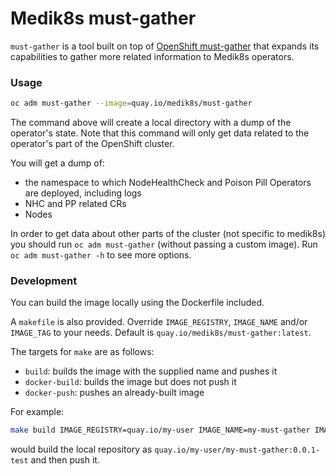 Medik8s must-gather
=================

`must-gather` is a tool built on top of [OpenShift must-gather](https://github.com/openshift/must-gather)
that expands its capabilities to gather more related information to Medik8s operators.

### Usage
```sh
oc adm must-gather --image=quay.io/medik8s/must-gather
```

The command above will create a local directory with a dump of the operator's state.
Note that this command will only get data related to the operator's part of the OpenShift cluster.

You will get a dump of:
- the namespace to which NodeHealthCheck and Poison Pill Operators are deployed, including logs
- NHC and PP related CRs
- Nodes

In order to get data about other parts of the cluster (not specific to medik8s) you should
run `oc adm must-gather` (without passing a custom image). Run `oc adm must-gather -h` to see more options.

### Development
You can build the image locally using the Dockerfile included.

A `makefile` is also provided. Override `IMAGE_REGISTRY`, `IMAGE_NAME` and/or `IMAGE_TAG` to your needs. Default is
`quay.io/medik8s/must-gather:latest`.

The targets for `make` are as follows:
- `build`: builds the image with the supplied name and pushes it
- `docker-build`: builds the image but does not push it
- `docker-push`: pushes an already-built image

For example:
```sh
make build IMAGE_REGISTRY=quay.io/my-user IMAGE_NAME=my-must-gather IMAGE_TAG=0.0.1-test
```
would build the local repository as `quay.io/my-user/my-must-gather:0.0.1-test` and then push it.
